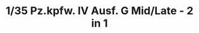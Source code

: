 ---
title: "1/35 Pz.kpfw. IV Ausf. G Mid/Late - 2 in 1"
price: "5500" 
desc: "Maketa"
img_path: "/assets/img/BT001.jpg"
brand: "N/A"
available: false
special_offer: false
new: true
soon: false
cat: "010000"
subcat: "011600"
subsubcat: "0N/A"
sifra: "BT001"
---